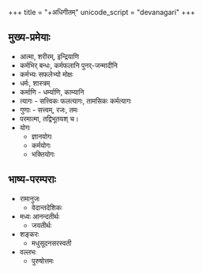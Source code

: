 +++
title = "+अधिगीतम्"
unicode_script = "devanagari"
+++

## मुख्य-प्रमेयाः
- आत्मा, शरीरम्, इन्द्रियाणि
- कर्मभिर् बन्धः, कर्मफलानि पुनर्-जन्मादीनि
- कर्मभ्यः सफलेभ्यो मोक्षः
- धर्मः, शास्त्रम्
- कर्माणि - धर्म्याणि, काम्यानि
- त्यागः - सत्त्विकः फलत्यागः, तामसिकः कर्मत्यागः
- गुणाः - सत्त्वम्, रजः, तमः
- परमात्मा, तद्विभूतयश् च।
- योगः
  - ज्ञानयोगः
  - कर्मयोगः
  - भक्तियोगः

## भाष्य-परम्पराः
- रामानुजः
  - वेदान्तदेशिकः
- मध्वः आनन्दतीर्थः
  - जयतीर्थः
- शङ्करः
  - मधुसूदनसरस्वती
- वल्लभः
  - पुरुषोत्तमः